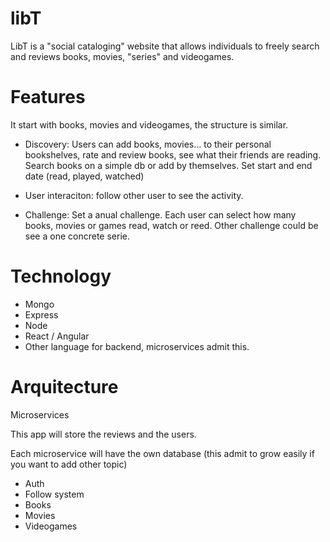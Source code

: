 # libT
LibT is a "social cataloging" website that allows individuals to freely search and reviews books, movies, "series" and videogames.

# Features

It start with books, movies and videogames, the structure is similar.

- Discovery: Users can add books, movies... to their personal bookshelves, rate and review books, see what their friends are reading.
Search books on a simple db or add by themselves.
Set start and end date (read, played, watched)

- User interaciton: follow other user to see the activity.

- Challenge: Set a anual challenge. Each user can select how many books, movies or games read, watch or reed. Other challenge could be see a one concrete serie.

# Technology
- Mongo
- Express
- Node
- React / Angular
- Other language for backend, microservices admit this.

# Arquitecture

Microservices

This app will store the reviews and the users.

Each microservice will have the own database (this admit to grow easily if you want to add other topic)

- Auth
- Follow system
- Books
- Movies
- Videogames
